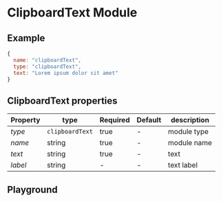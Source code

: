 
# ClipboardText Module

## Example
```jsx
{
  name: "clipboardText",
  type: "clipboardText",
  text: "Lorem ipsum dolor sit amet"
}
```

## ClipboardText properties

| Property     | type           | Required | Default | description |
| ------------ | -------------- | -------- | ------- | ----------- |
| *type*       | `clipboardText`| true     | -       | module type |
| *name*       | string         | true     | -       | module name |
| *text*       | string         | true     | -       | text        |
| *label*      | string         | -        | -       | text label  |


## Playground
